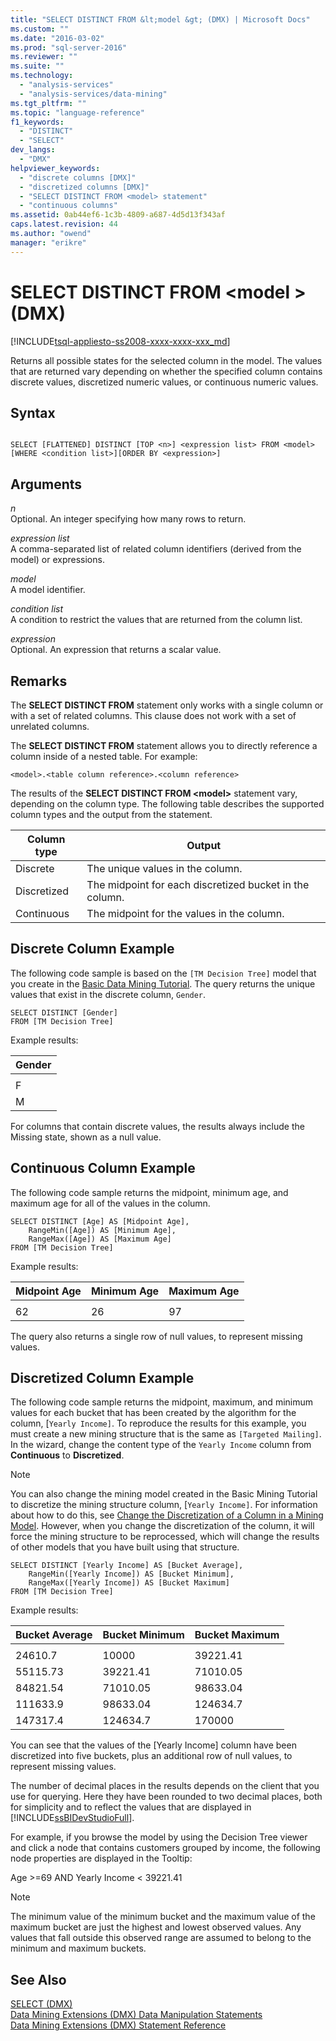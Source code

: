 ```yaml
---
title: "SELECT DISTINCT FROM &lt;model &gt; (DMX) | Microsoft Docs"
ms.custom: ""
ms.date: "2016-03-02"
ms.prod: "sql-server-2016"
ms.reviewer: ""
ms.suite: ""
ms.technology: 
  - "analysis-services"
  - "analysis-services/data-mining"
ms.tgt_pltfrm: ""
ms.topic: "language-reference"
f1_keywords: 
  - "DISTINCT"
  - "SELECT"
dev_langs: 
  - "DMX"
helpviewer_keywords: 
  - "discrete columns [DMX]"
  - "discretized columns [DMX]"
  - "SELECT DISTINCT FROM <model> statement"
  - "continuous columns"
ms.assetid: 0ab44ef6-1c3b-4809-a687-4d5d13f343af
caps.latest.revision: 44
ms.author: "owend"
manager: "erikre"
---
```

# SELECT DISTINCT FROM &lt;model &gt; (DMX)
[!INCLUDE[tsql-appliesto-ss2008-xxxx-xxxx-xxx_md](../database-engine/configure/windows/includes/tsql-appliesto-ss2008-xxxx-xxxx-xxx-md.md)]

  Returns all possible states for the selected column in the model. The values that are returned vary depending on whether the specified column contains discrete values, discretized numeric values, or continuous numeric values.  
  
## Syntax  
  
```  
  
SELECT [FLATTENED] DISTINCT [TOP <n>] <expression list> FROM <model>   
[WHERE <condition list>][ORDER BY <expression>]  
```  
  
## Arguments  
 *n*  
 Optional. An integer specifying how many rows to return.  
  
 *expression list*  
 A comma-separated list of related column identifiers (derived from the model) or expressions.  
  
 *model*  
 A model identifier.  
  
 *condition list*  
 A condition to restrict the values that are returned from the column list.  
  
 *expression*  
 Optional. An expression that returns a scalar value.  
  
## Remarks  
 The **SELECT DISTINCT FROM** statement only works with a single column or with a set of related columns. This clause does not work with a set of unrelated columns.  
  
 The **SELECT DISTINCT FROM** statement allows you to directly reference a column inside of a nested table. For example:  
  
```  
<model>.<table column reference>.<column reference>  
```  
  
 The results of the **SELECT DISTINCT FROM \<model>** statement vary, depending on the column type. The following table describes the supported column types and the output from the statement.  
  
|Column type|Output|  
|-----------------|------------|  
|Discrete|The unique values in the column.|  
|Discretized|The midpoint for each discretized bucket in the column.|  
|Continuous|The midpoint for the values in the column.|  
  
## Discrete Column Example  
 The following code sample is based on the `[TM Decision Tree]` model that you create in the [Basic Data Mining Tutorial](http://msdn.microsoft.com/en-US/library/ms167167(SQL.130).aspx). The query returns the unique values that exist in the discrete column, `Gender`.  
  
```  
SELECT DISTINCT [Gender]  
FROM [TM Decision Tree]  
```  
  
 Example results:  
  
|Gender|  
|------------|  
||  
|F|  
|M|  
  
 For columns that contain discrete values, the results always include the Missing state, shown as a null value.  
  
## Continuous Column Example  
 The following code sample returns the midpoint, minimum age, and maximum age for all of the values in the column.  
  
```  
SELECT DISTINCT [Age] AS [Midpoint Age],   
    RangeMin([Age]) AS [Minimum Age],   
    RangeMax([Age]) AS [Maximum Age]  
FROM [TM Decision Tree]  
```  
  
 Example results:  
  
|Midpoint Age|Minimum Age|Maximum Age|  
|------------------|-----------------|-----------------|  
||||  
|62|26|97|  
  
 The query also returns a single row of null values, to represent missing values.  
  
## Discretized Column Example  
 The following code sample returns the midpoint, maximum, and minimum values for each bucket that has been created by the algorithm for the column, [`Yearly Income]`. To reproduce the results for this example, you must create a new mining structure that is the same as `[Targeted Mailing]`. In the wizard, change the content type of the `Yearly Income` column from **Continuous** to **Discretized**.  
  
> [!NOTE]  
>  You can also change the mining model created in the Basic Mining Tutorial to discretize the mining structure column, [`Yearly Income]`. For information about how to do this, see [Change the Discretization of a Column in a Mining Model](../analysis-services/data-mining/change-the-discretization-of-a-column-in-a-mining-model.md). However, when you change the discretization of the column, it will force the mining structure to be reprocessed, which will change the results of other models that you have built using that structure.  
  
```  
SELECT DISTINCT [Yearly Income] AS [Bucket Average],   
    RangeMin([Yearly Income]) AS [Bucket Minimum],   
    RangeMax([Yearly Income]) AS [Bucket Maximum]  
FROM [TM Decision Tree]  
```  
  
 Example results:  
  
|Bucket Average|Bucket Minimum|Bucket Maximum|  
|--------------------|--------------------|--------------------|  
||||  
|24610.7|10000|39221.41|  
|55115.73|39221.41|71010.05|  
|84821.54|71010.05|98633.04|  
|111633.9|98633.04|124634.7|  
|147317.4|124634.7|170000|  
  
 You can see that the values of the [Yearly Income] column have been discretized into five buckets, plus an additional row of null values, to represent missing values.  
  
 The number of decimal places in the results depends on the client that you use for querying. Here they have been rounded to two decimal places, both for simplicity and to reflect the values that are displayed in [!INCLUDE[ssBIDevStudioFull](../analysis-services/includes/ssbidevstudiofull-md.md)].  
  
 For example, if you browse the model by using the Decision Tree viewer and click a node that contains customers grouped by income, the following node properties are displayed in the Tooltip:  
  
 Age >=69 AND Yearly Income \< 39221.41  
  
> [!NOTE]  
>  The minimum value of the minimum bucket and the maximum value of the maximum bucket are just the highest and lowest observed values. Any values that fall outside this observed range are assumed to belong to the minimum and maximum buckets.  
  
## See Also  
 [SELECT &#40;DMX&#41;](../dmx/select-dmx.md)   
 [Data Mining Extensions &#40;DMX&#41; Data Manipulation Statements](../dmx/dmx-statements-data-manipulation.md)   
 [Data Mining Extensions &#40;DMX&#41; Statement Reference](../dmx/data-mining-extensions-dmx-statements.md)  
  
  